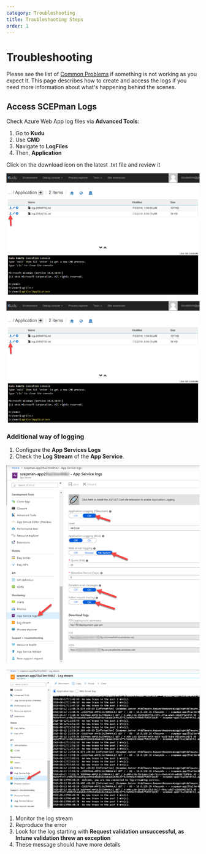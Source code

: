 ```yaml
---
category: Troubleshooting
title: Troubleshooting Steps
order: 1
---
```


# Troubleshooting

Please see the list of [Common Problems](general.md) if something is not working as you expect it. This page describes how to create and access the logs if you need more information about what's happening behind the scenes.

## Access SCEPman Logs

Check Azure Web App log files via **Advanced Tools**:

1. Go to **Kudu**
2. Use **CMD**
3. Navigate to **LogFiles**
4. Then, **Application**

Click on the download icon on the latest .txt file and review it

![](../../.gitbook/assets/event32_3%20%282%29%20%287%29%20%284%29%20%283%29.png)

![](../../.gitbook/assets/event32_3%20%282%29%20%287%29%20%284%29%20%282%29.png)

### Additional way of logging

1. Configure the **App Services Logs**
2. Check the **Log Stream** of the **App Service**.

![](../../.gitbook/assets/event32_5%20%282%29%20%283%29%20%283%29%20%283%29%20%283%29%20%283%29%20%282%29%20%281%29.png)

![](../../.gitbook/assets/event32_6%20%283%29%20%283%29%20%283%29%20%283%29%20%283%29%20%283%29%20%282%29%20%281%29.png)

1. Monitor the log stream
2. Reproduce the error
3. Look for the log starting with **Request validation unsuccessful, as Intune validation threw an exception**
4. These message should have more details


